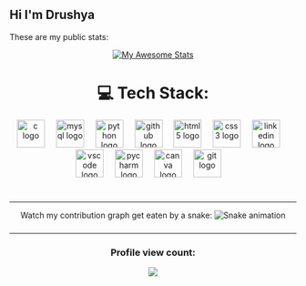 ## Hi  I'm Drushya 
These are my public stats:

[<div align="center">![My Awesome Stats](https://awesome-github-stats.azurewebsites.net/user-stats/Drushyagowda17?cardType=github&theme=dark&preferLogin=false&Title=7378D9&Border=7378D9&Text=60CA78)](https://git.io/awesome-stats-card)
# 💻 Tech Stack:

<div align="center">
  <img src="https://skillicons.dev/icons?i=c" height="49" alt="c logo"  />
  <img width="12" />
 
  <img src="https://cdn.jsdelivr.net/gh/devicons/devicon/icons/mysql/mysql-original.svg" height="49" alt="mysql logo"  />
  <img width="12" />
  <img src="https://cdn.jsdelivr.net/gh/devicons/devicon/icons/python/python-original.svg" height="49" alt="python logo"  />
  <img width="12" />
  <img src="https://cdn.jsdelivr.net/gh/devicons/devicon/icons/github/github-original.svg" height="49" alt="github logo"  />
  <img width="12" /> 
  <img src="https://skillicons.dev/icons?i=html" height="49" alt="html5 logo"  />
  <img width="12" />
  <img src="https://cdn.jsdelivr.net/gh/devicons/devicon/icons/css3/css3-original.svg" height="49" alt="css3 logo"  />
  <img width="12" />
  <a href="https://www.linkedin.com/in/Drushya Gowda g m ">
  <img src="https://skillicons.dev/icons?i=linkedin" height="49" alt="linkedin logo" ></a>
  <img width="12" />
  <img src="https://skillicons.dev/icons?i=vscode" height="49" alt="vscode logo"  />
  <img width="12" />
  <img src="https://cdn.jsdelivr.net/gh/devicons/devicon/icons/pycharm/pycharm-original.svg" height="49" alt="pycharm logo"  />
  <img width="12" />
  <img src="https://cdn.jsdelivr.net/gh/devicons/devicon/icons/canva/canva-original.svg" height="49" alt="canva logo"  />
  <img width="12" />
  <img src="https://cdn.jsdelivr.net/gh/devicons/devicon/icons/git/git-original.svg" height="49" alt="git logo"  />
  <img width="12" />
 
</div>
<!--
<div align="left">
  <img src="https://skillicons.dev/icons?i=github" height="40" alt="github logo"  />
  <img width="12" />
  <img src="https://skillicons.dev/icons?i=vercel" height="40" alt="vercel logo"  />
  <img width="12" />
  <img src="https://cdn.jsdelivr.net/gh/devicons/devicon/icons/gimp/gimp-original.svg" height="40" alt="gimp logo"  />
  <img width="12" />
  <img src="https://skillicons.dev/icons?i=bash" height="40" alt="bash logo"  />
  <img width="12" />
  <img src="https://skillicons.dev/icons?i=eclipse" height="40" alt="eclipseide logo"  />
</div>
-->
<br />


### 
---
Watch my contribution graph get eaten by a snake:
<img src="https://raw.githubusercontent.com/alanbennyofficial/Drushyagowda17/output/snake.svg" alt="Snake animation" />
###
---
### Profile view count:
<div align="center">
  <img src="https://profile-counter.glitch.me/Drushyagowda17/count.svg?"  />
</div>

###
